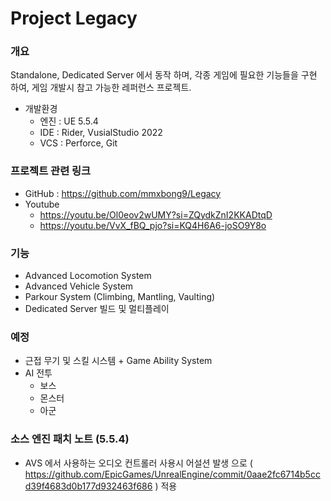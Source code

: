 # Project Legacy

### 개요

Standalone, Dedicated Server 에서 동작 하며, 각종 게임에 필요한 기능들을 구현 하여, 게임 개발시 참고 가능한 레퍼런스 프로젝트.

- 개발환경
    - 엔진 : UE 5.5.4
    - IDE : Rider, VusialStudio 2022
    - VCS : Perforce, Git

### 프로젝트 관련 링크

- GitHub : https://github.com/mmxbong9/Legacy
- Youtube
    - https://youtu.be/Ol0eov2wUMY?si=ZQydkZnI2KKADtqD
    - https://youtu.be/VvX_fBQ_pjo?si=KQ4H6A6-joSO9Y8o

### 기능

- Advanced Locomotion System
- Advanced Vehicle System
- Parkour System (Climbing, Mantling, Vaulting)
- Dedicated Server 빌드 및 멀티플레이

### 예정

- 근접 무기 및 스킬 시스템 + Game Ability System
- AI 전투
    - 보스
    - 몬스터
    - 아군

### 소스 엔진 패치 노트 (5.5.4)

- AVS 에서 사용하는 오디오 컨트롤러 사용시 어설션 발생 으로 ( https://github.com/EpicGames/UnrealEngine/commit/0aae2fc6714b5ccd39f4683d0b177d932463f686 ) 적용
